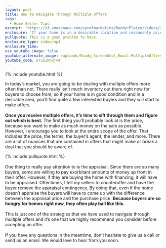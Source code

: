 ```yaml
---
layout: post
title: How to Navigate Through Multiple Offers
tags:
  - Home Seller Tips
excerpt: 'https://s3.amazonaws.com/vyralmarketing/Randy+Plaice/Videos/2017/How+to+Navigate+Through+Multiple+Offers+-+Santa+Clarita+Real+Estate+Agent.mp4'
enclosure: 'If your home is in a desirable location and reasonably priced, expect multiple offers. Here’s how you can pick out the best one from the crowd.'
pullquote: This is a good problem to have.
enclosure_type: video/mp4
enclosure_time:
use_youtube_image: false
youtube_alternate_image: /uploads/Randy_ScreenShot_Email-MultipleOffers2.jpg
youtube_code: DTxs1khQjv4
---
```



{% include youtube.html %}

In today’s market, you are going to be dealing with multiple offers more often than not. There really isn’t much inventory out there right now for buyers to choose from, so if your home is in good condition and in a desirable area, you’ll find quite a few interested buyers and they will start to make offers.
<br>
<br>**Once you receive multiple offers, it’s time to sift through them and figure out which is best.** The first thing you’ll probably look at is the price, because you want to make as much money on the sale as possible. However, I encourage you to look at the entire scope of the offer. That includes the price, the terms, the buyer’s agent, the lender, and more. There are a lot of nuances that are contained in offers that might make or break a deal that you should be aware of.

{% include pullquote.html %}
<br>
<br>One thing to really pay attention to is the appraisal. Since there are so many buyers, some are willing to pay exorbitant amounts of money up front in their offer. However, if they are buying the home with financing, it will have to be appraised. Oftentimes, I tell my sellers to counteroffer and have the buyer remove the appraisal contingency. By doing that, even if the home doesn’t appraise the buyers will have to come up with the difference between the appraisal price and the purchase price. **Because buyers are so hungry for homes right now, they often play ball like this.**
<br>
<br>This is just one of the strategies that we have used to navigate through multiple offers and it’s one that we highly recommend you consider before accepting an offer.
<br>
<br>If you have any questions in the meantime, don’t hesitate to give us a call or send us an email. We would love to hear from you soon.